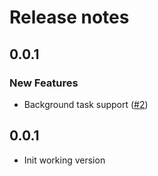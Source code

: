 # Release notes

<!-- do not remove -->

## 0.0.1

### New Features

- Background task support ([#2](https://github.com/AnswerDotAI/pshnb/issues/2))


## 0.0.1

- Init working version



